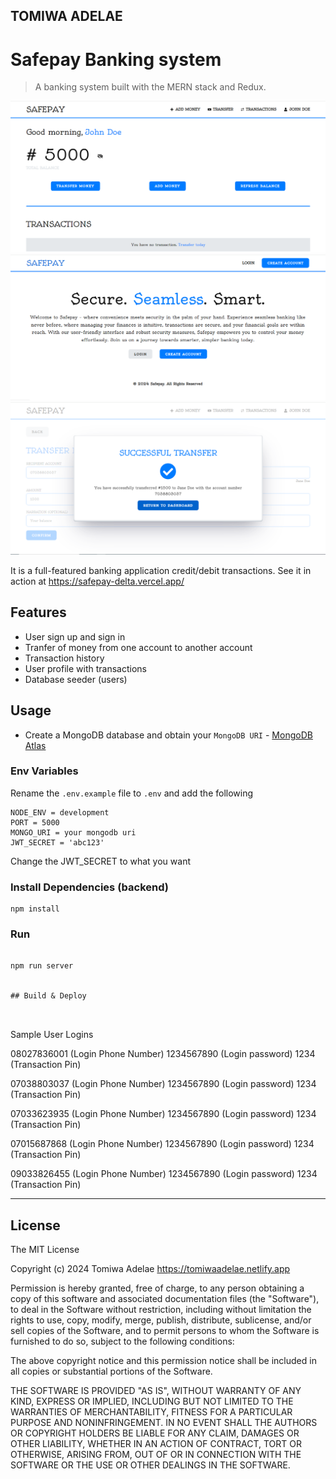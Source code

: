 ## TOMIWA ADELAE

# Safepay Banking system

> A banking system built with the MERN stack and Redux.

<img src="./screens/dashboardscreen.png">
<img src="./screens/homescreen.png">
<img src="./screens/successscreen.png">

It is a full-featured banking application credit/debit transactions. See it in action at https://safepay-delta.vercel.app/

## Features

-   User sign up and sign in
-   Tranfer of money from one account to another account
-   Transaction history
-   User profile with transactions
-   Database seeder (users)

## Usage

-   Create a MongoDB database and obtain your `MongoDB URI` - [MongoDB Atlas](https://www.mongodb.com/cloud/atlas/register)

### Env Variables

Rename the `.env.example` file to `.env` and add the following

```
NODE_ENV = development
PORT = 5000
MONGO_URI = your mongodb uri
JWT_SECRET = 'abc123'
```

Change the JWT_SECRET to what you want

### Install Dependencies (backend)

```
npm install
```

### Run

```

npm run server


## Build & Deploy



```

Sample User Logins

08027836001 (Login Phone Number)
1234567890 (Login password)
1234 (Transaction Pin)

07038803037 (Login Phone Number)
1234567890 (Login password)
1234 (Transaction Pin)

07033623935 (Login Phone Number)
1234567890 (Login password)
1234 (Transaction Pin)

07015687868 (Login Phone Number)
1234567890 (Login password)
1234 (Transaction Pin)

09033826455 (Login Phone Number)
1234567890 (Login password)
1234 (Transaction Pin)

---

## License

The MIT License

Copyright (c) 2024 Tomiwa Adelae https://tomiwaadelae.netlify.app

Permission is hereby granted, free of charge, to any person obtaining a copy
of this software and associated documentation files (the "Software"), to deal
in the Software without restriction, including without limitation the rights
to use, copy, modify, merge, publish, distribute, sublicense, and/or sell
copies of the Software, and to permit persons to whom the Software is
furnished to do so, subject to the following conditions:

The above copyright notice and this permission notice shall be included in
all copies or substantial portions of the Software.

THE SOFTWARE IS PROVIDED "AS IS", WITHOUT WARRANTY OF ANY KIND, EXPRESS OR
IMPLIED, INCLUDING BUT NOT LIMITED TO THE WARRANTIES OF MERCHANTABILITY,
FITNESS FOR A PARTICULAR PURPOSE AND NONINFRINGEMENT. IN NO EVENT SHALL THE
AUTHORS OR COPYRIGHT HOLDERS BE LIABLE FOR ANY CLAIM, DAMAGES OR OTHER
LIABILITY, WHETHER IN AN ACTION OF CONTRACT, TORT OR OTHERWISE, ARISING FROM,
OUT OF OR IN CONNECTION WITH THE SOFTWARE OR THE USE OR OTHER DEALINGS IN
THE SOFTWARE.
